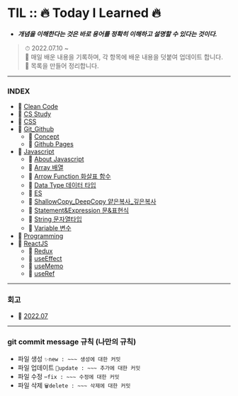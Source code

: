 # TIL :: 🔥 Today I Learned 🔥

- **_개념을 이해한다는 것은 바로 용어를 정확히 이해하고 설명할 수 있다는 것이다._**

> ⏱ 2022.07.10 ~<br />
> 📝 매일 배운 내용을 기록하며, 각 항목에 배운 내용을 덧붙여 업데이트 합니다.<br />
> 📝 목록을 만들어 정리합니다.<br />
-----

### INDEX
- 📌 [Clean Code](https://github.com/YooJinRa/til/tree/main/CleanCode)
- 📌 [CS Study](https://github.com/YooJinRa/til/tree/main/CS_Study)
- 📌 [CSS](https://github.com/YooJinRa/til/tree/main/CSS)
- 📌 [Git_Github](https://github.com/YooJinRa/til/tree/main/Git_Github)
    * 📌 [Concept](https://github.com/YooJinRa/til/tree/main/Git_Github/Concept.md)
    * 📌 [Github Pages](https://github.com/YooJinRa/til/tree/main/Git_Github/GithubPages.md)
- 📌 [Javascript](https://github.com/YooJinRa/til/tree/main/Javascript)
    * 📌 [About Javascript](https://github.com/YooJinRa/til/tree/main/Javascript/AboutJavascript.md)
    * 📌 [Array 배열](https://github.com/YooJinRa/til/blob/main/Javascript/Array.md)
    * 📌 [Arrow Function 화살표 함수](https://github.com/YooJinRa/til/blob/main/Javascript/ArrowFunction.md)
    * 📌 [Data Type 데이터 타입](https://github.com/YooJinRa/til/blob/main/Javascript/DataType.md)
    * 📌 [ES](https://github.com/YooJinRa/til/tree/main/Javascript/ES.md)
    * 📌 [ShallowCopy_DeepCopy 얕은복사_깊은복사](https://github.com/YooJinRa/til/blob/main/Javascript/ShallowCopy_DeepCopy.md)
    * 📌 [Statement&Expression 문&표현식](https://github.com/YooJinRa/til/blob/main/Javascript/Statement.md)
    * 📌 [String 문자열타입](https://github.com/YooJinRa/til/blob/main/Javascript/Statement.md)
    * 📌 [Variable 변수](https://github.com/YooJinRa/til/blob/main/Javascript/Variable.md)
- 📌 [Programming](https://github.com/YooJinRa/til/tree/main/Programming)
- 📌 [ReactJS](https://github.com/YooJinRa/til/tree/main/ReactJS)
    * 📌 [Redux](https://github.com/YooJinRa/til/tree/main/ReactJS/Redux.md)
    * 📌 [useEffect](https://github.com/YooJinRa/til/tree/main/ReactJS/useEffect.md)
    * 📌 [useMemo](https://github.com/YooJinRa/til/tree/main/ReactJS/useMemo.md)
    * 📌 [useRef](https://github.com/YooJinRa/til/tree/main/ReactJS/useRef.md)

-----

### 회고
- 📌 [2022.07](https://github.com/YooJinRa/til/blob/main/Retrospect/202207.md)


----

### git commit message 규칙 (나만의 규칙)
- 파일 생성 `✨new : ~~~ 생성에 대한 커밋`
- 파일 업데이트 `🚀update : ~~~ 추가에 대한 커밋`
- 파일 수정 `✂fix : ~~~ 수정에 대한 커밋`
- 파일 삭제 `🗑delete : ~~~ 삭제에 대한 커밋`